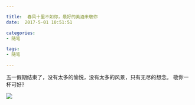 ```yaml
---

title:  春风十里不如你，最好的美酒来敬你
date:  2017-5-01 10:51:51

categories:
- 随笔

tags:
- 随笔

---
```


五一假期结束了，没有太多的愉悦，没有太多的风景，只有无尽的想念。
敬你一杯可好?

<!--more-->

![](http://i4.buimg.com/567571/5b5d899ba53ee5bd.jpg)




 
